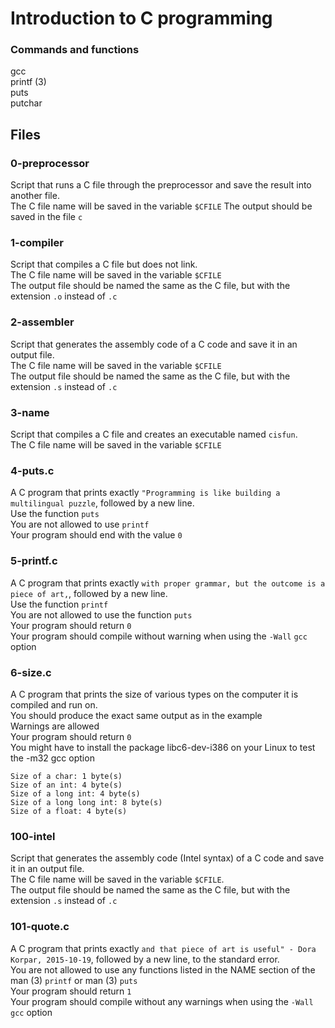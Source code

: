 # Introduction to C programming

### Commands and functions
gcc  
printf (3)  
puts  
putchar  

## Files
### 0-preprocessor
Script that runs a C file through the preprocessor and save the result into another file.  
The C file name will be saved in the variable `$CFILE` 
The output should be saved in the file `c`

### 1-compiler
Script that compiles a C file but does not link.  
The C file name will be saved in the variable `$CFILE`  
The output file should be named the same as the C file, but with the extension `.o` instead of `.c`

### 2-assembler
Script that generates the assembly code of a C code and save it in an output file.  
The C file name will be saved in the variable `$CFILE`  
The output file should be named the same as the C file, but with the extension `.s` instead of `.c`

### 3-name
Script that compiles a C file and creates an executable named `cisfun`.  
The C file name will be saved in the variable `$CFILE`

### 4-puts.c
A C program that prints exactly `"Programming is like building a multilingual puzzle`, followed by a new line.  
Use the function `puts`  
You are not allowed to use `printf`  
Your program should end with the value `0` 

### 5-printf.c
A C program that prints exactly `with proper grammar, but the outcome is a piece of art,`, followed by a new line.  
Use the function `printf`  
You are not allowed to use the function `puts`  
Your program should return `0`  
Your program should compile without warning when using the `-Wall` `gcc` option

### 6-size.c
A C program that prints the size of various types on the computer it is compiled and run on.  
You should produce the exact same output as in the example  
Warnings are allowed  
Your program should return `0`  
You might have to install the package libc6-dev-i386 on your Linux to test the -m32 gcc option  
```
Size of a char: 1 byte(s)
Size of an int: 4 byte(s)
Size of a long int: 4 byte(s)
Size of a long long int: 8 byte(s)
Size of a float: 4 byte(s)
```

### 100-intel
Script that generates the assembly code (Intel syntax) of a C code and save it in an output file.  
The C file name will be saved in the variable `$CFILE`.  
The output file should be named the same as the C file, but with the extension `.s` instead of `.c`

### 101-quote.c
A C program that prints exactly `and that piece of art is useful" - Dora Korpar, 2015-10-19`, followed by a new line, to the standard error.  
You are not allowed to use any functions listed in the NAME section of the man (3) `printf` or man (3) `puts`  
Your program should return `1`  
Your program should compile without any warnings when using the `-Wall` `gcc` option
